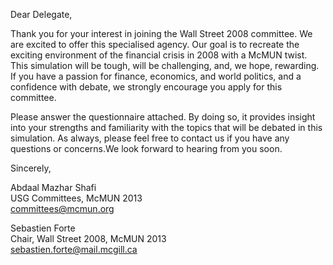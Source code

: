 Dear Delegate,

Thank you for your interest in joining the Wall Street 2008 committee. We are excited
to offer this specialised agency. Our goal is to recreate the exciting environment of the
financial crisis in 2008 with a McMUN twist. This simulation will be tough, will be
challenging, and, we hope, rewarding. If you have a passion for finance, economics, and
world politics, and a confidence with debate, we strongly encourage you apply for this
committee.

Please answer the questionnaire attached. By doing so, it provides insight into your
strengths and familiarity with the topics that will be debated in this simulation. As
always, please feel free to contact us if you have any questions or concerns.We look
forward to hearing from you soon.

Sincerely,

Abdaal Mazhar Shafi  
USG Committees, McMUN 2013  
[committees@mcmun.org](mailto:committees@mcmun.org)

Sebastien Forte  
Chair, Wall Street 2008, McMUN 2013  
[sebastien.forte@mail.mcgill.ca](mailto:sebastien.forte@mail.mcgill.ca)
